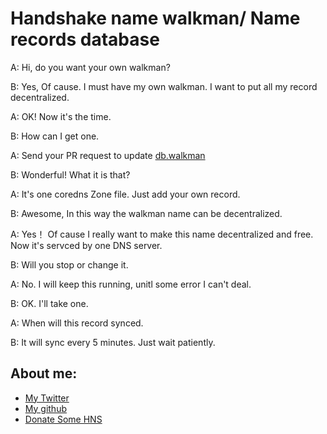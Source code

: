 # Handshake name walkman/ Name records database



A: Hi, do you want your own walkman?

B: Yes, Of cause. I must have my own walkman. I want to put all my record decentralized.  

A: OK! Now it's the time. 

B: How can I get one. 

A: Send your PR request to update [db.walkman](db.walkman)

B: Wonderful! What it is that?

A: It's one coredns Zone file. Just add your own record. 

B: Awesome, In this way the walkman name can be decentralized. 

A: Yes！ Of cause I really want to make this name decentralized and free. Now it's servced by one DNS server. 

B: Will you stop or change it. 

A: No. I will keep this running, unitl some error I can't deal. 

B: OK. I'll take one. 

A: When will this record synced. 

B: It will sync every 5 minutes. Just wait patiently.

## About me: 
* [My Twitter](https://twitter.com/v1xingyue)
* [My github](https://github.com/v1xingyue)
* [Donate Some HNS](hs1q99wz4cjxcswygz76h6tshgfkge5mwa0p7x9djn)
